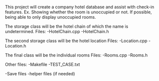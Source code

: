 This project will create a company hotel database and assist with check-in features. 
Ex. Showing whether the room is unoccupied or not. If possible, 
being able to only display unoccupied rooms. 

The storage class will be the hotel chain of which the name is undetermined.
    Files:
    -HotelChain.cpp
    -HotelChain.h

The second storage class will be the hotel location
    Files:
    -Location.cpp
    -Location.h

The final class will be the individual rooms
    Files:
    -Rooms.cpp
    -Rooms.h

Other files:
-Makefile
-TEST_CASE.txt

-Save files
-helper files (if needed)


